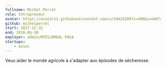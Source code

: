 ```yaml
---
fullname: Michel Perrel
role: Intrapreneur
avatar: https://avatars1.githubusercontent.com/u/34424209?s=400&u=ed4fc31733a5e6e3ec3cd2396701812d0c33e801&v=4
github: michelperrel
start: 2017-12-31
end: 2018-06-30
employer: admin/MTES/DREAL PACA
startups:
    - assec
---
```


Veux aider le monde agricole à s'adapter aux épisodes de sécheresse.

